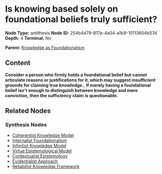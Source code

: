 # Is knowing based solely on foundational beliefs truly sufficient?

**Node Type:** antithesis
**Node ID:** 254b4d79-817a-4a04-a1b9-10113604b57d
**Depth:** 4
**Terminal:** No

**Parent:** [Knowledge as Foundationalism](knowledge-as-foundationalism-synthesis-1ec44498-2ce0-491f-a6fa-40004996b1e5.md)

## Content

**Consider a person who firmly holds a foundational belief but cannot articulate reasons or justifications for it, which may suggest insufficient grounds for claiming true knowledge.**, **If merely having a foundational belief isn't enough to distinguish between knowledge and mere conviction, then the sufficiency claim is questionable.**

## Related Nodes

### Synthesis Nodes

- [Coherentist Knowledge Model](coherentist-knowledge-model-synthesis-60e41195-5f22-44be-9322-c1a37dbdd2cb.md)
- [Internalist Foundationalism](internalist-foundationalism-synthesis-737bd17c-43a4-4319-b927-ffc34431626c.md)
- [Infinitist Knowledge Model](infinitist-knowledge-model-synthesis-6eb6e533-7388-4cec-b918-f9b694b8faf1.md)
- [Virtue Epistemological Model](virtue-epistemological-model-synthesis-6a0437d4-38f5-4019-8fe8-1304051c2fdd.md)
- [Contextualist Epistemology](contextualist-epistemology-synthesis-b8bdc083-e3ee-4aa5-9c3b-224f3ba5fd9e.md)
- [Evidentialist Approach](evidentialist-approach-synthesis-fb5096aa-4863-45bb-a0a3-14d394abb82c.md)
- [Reliabilist Knowledge Framework](reliabilist-knowledge-framework-synthesis-8da679c8-3414-476b-b91a-1125c45cf71d.md)
